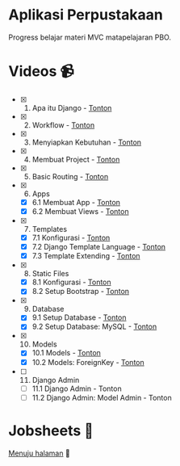 # Aplikasi Perpustakaan
Progress belajar materi MVC matapelajaran PBO.

# Videos 📹
- [x] 1. Apa itu Django - [Tonton](https://youtu.be/Cj89fGNiMSk)
- [x] 2. Workflow - [Tonton](https://youtu.be/xN8sAeMPsEg)
- [x] 3. Menyiapkan Kebutuhan - [Tonton](https://youtu.be/5OAN7FhO-lw)
- [x] 4. Membuat Project - [Tonton](https://youtu.be/pJxiLVaVvIg)
- [x] 5. Basic Routing - [Tonton](https://youtu.be/jvMQR9u3Rgg)
- [x] 6. Apps
  - [x] 6.1 Membuat App - [Tonton](https://youtu.be/R-SZTFZQ8Sg)
  - [x] 6.2 Membuat Views - [Tonton](https://youtu.be/sPFigndffM8)
- [x] 7. Templates
  - [x] 7.1 Konfigurasi - [Tonton](https://youtu.be/5UScV1i0MoM)
  - [x] 7.2 Django Template Language - [Tonton](https://youtu.be/amP6jUVhp2g)
  - [x] 7.3 Template Extending - [Tonton](https://youtu.be/fLOWCJYfGXQ)
- [x] 8. Static Files
  - [x] 8.1 Konfigurasi - [Tonton](https://youtu.be/YnUOG6Oor04)
  - [x] 8.2 Setup Bootstrap - [Tonton](https://youtu.be/5JagJ4bQzBY)
- [x] 9. Database
  - [x] 9.1 Setup Database - [Tonton](https://youtu.be/VHe-SxvTPDk)
  - [x] 9.2 Setup Database: MySQL - [Tonton](https://youtu.be/NE5oAwWPdVs)
- [x] 10. Models
  - [x] 10.1 Models - [Tonton](https://youtu.be/q7grGllxyxE)
  - [x] 10.2 Models: ForeignKey - [Tonton](https://youtu.be/Iv1VKt4RHmw)
- [ ] 11. Django Admin
  - [ ] 11.1 Django Admin - Tonton
  - [ ] 11.2 Django Admin: Model Admin - Tonton

# Jobsheets 📝
[Menuju halaman](https://github.com/writerlab/jobsheets) 🚀